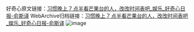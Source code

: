 好奇心原文链接：[习惯晚上 7 点半看芒果台的人，改改时间表吧_娱乐_好奇心日报-俞斯译](https://www.qdaily.com/articles/5608.html)
WebArchive归档链接：[习惯晚上 7 点半看芒果台的人，改改时间表吧_娱乐_好奇心日报-俞斯译](http://web.archive.org/web/20190623165122/https://www.qdaily.com/articles/5608.html)
![image](http://ww3.sinaimg.cn/large/007d5XDply1g3w8u947bxj30u0383npd)